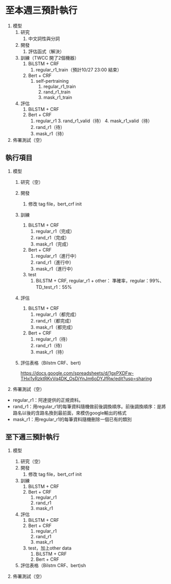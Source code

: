 # 至本週三預計執行

1. 模型
   1. 研究
      1. 中文詞性與分詞
   2. 開發
      1. 評估函式（解決）
   3. 訓練（TWCC 開了2個機器）
      1. BiLSTM + CRF
         1. regular_r1_train（預計10/27 23:00 結束）
      2. Bert + CRF
         1. self-pertraining
            1. regular_r1_train
            2. rand_r1_train
            3. mask_r1_train
   4. 評估
      1. BiLSTM + CRF
      2. Bert + CRF
         1. regular_r1
            3. rand_r1_valid（待）
            4. mask_r1_valid（待）
         2. rand_r1（待）
         3. mask_r1（待）
2. 佈署測試（空）

## 執行項目

1. 模型
   1. 研究（空）
   2. 開發
      1. 修改 tag file，bert_crf init
   1. 訓練
      1. BiLSTM + CRF
         1. regular_r1（完成）
         2. rand_r1（完成）
         3. mask_r1（完成）
      2. Bert + CRF
         1. regular_r1（進行中）
         2. rand_r1（進行中）
         3. mask_r1（進行中）
      3. test
         1. BiLSTM + CRF, regular_r1 + other：
            準確率，regular：99%、TD_test_r1：55%
   2. 評估
      1. BiLSTM + CRF
         1. regular_r1（都完成）
         2. rand_r1（都完成）
         3. mask_r1（都完成）
      2. Bert + CRF
         1. regular_r1（待）
         2. rand_r1（待）
         3. mask_r1（待）
   3. 評估表格（Bilstm CRF、bert)

      <https://docs.google.com/spreadsheets/d/1gxPXDFw-THxi1yRzktRKvVq4DK_OsDjYnJm6oDYJfRw/edit?usp=sharing>

2. 佈署測試（空）

- regular_r1：阿達提供的正規資料。
- rand_r1：用regular_r1的每筆資料隨機做前後調換順序。前後調換順序：是將路名以後的含路名換到最前面，來模仿google輸出的格式
- mask_r1：用regular_r1的每筆資料隨機刪除一個已有的類別

## 至下週三預計執行

1. 模型
   1. 研究（空）
   2. 開發
      1. 修改 tag file，bert_crf init
   1. 訓練
      1. BiLSTM + CRF
      2. Bert + CRF
         1. regular_r1
         2. rand_r1
         3. mask_r1
   2. 評估
      1. BiLSTM + CRF
      2. Bert + CRF
         1. regular_r1
         2. rand_r1
         3. mask_r1
      3. test，加上other data
         1. BiLSTM + CRF
         2. Bert + CRF
   3. 評估表格（Bilstm CRF、bert)sh

2. 佈署測試（空）
